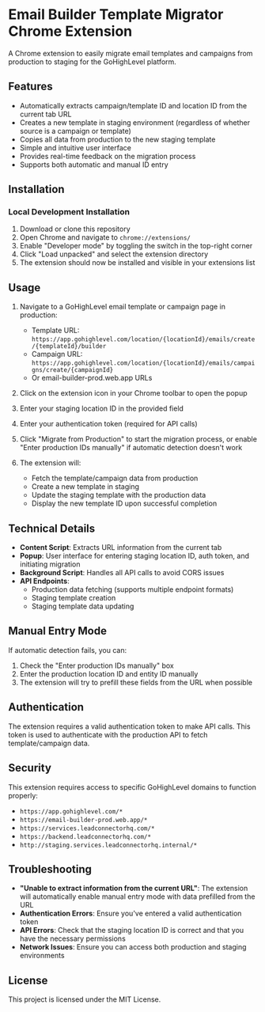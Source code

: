 # Email Builder Template Migrator Chrome Extension

A Chrome extension to easily migrate email templates and campaigns from production to staging for the GoHighLevel platform.

## Features

- Automatically extracts campaign/template ID and location ID from the current tab URL
- Creates a new template in staging environment (regardless of whether source is a campaign or template)
- Copies all data from production to the new staging template
- Simple and intuitive user interface
- Provides real-time feedback on the migration process
- Supports both automatic and manual ID entry

## Installation

### Local Development Installation

1. Download or clone this repository
2. Open Chrome and navigate to `chrome://extensions/`
3. Enable "Developer mode" by toggling the switch in the top-right corner
4. Click "Load unpacked" and select the extension directory
5. The extension should now be installed and visible in your extensions list

## Usage

1. Navigate to a GoHighLevel email template or campaign page in production:

   - Template URL: `https://app.gohighlevel.com/location/{locationId}/emails/create/{templateId}/builder`
   - Campaign URL: `https://app.gohighlevel.com/location/{locationId}/emails/campaigns/create/{campaignId}`
   - Or email-builder-prod.web.app URLs

2. Click on the extension icon in your Chrome toolbar to open the popup

3. Enter your staging location ID in the provided field

4. Enter your authentication token (required for API calls)

5. Click "Migrate from Production" to start the migration process, or enable "Enter production IDs manually" if automatic detection doesn't work

6. The extension will:
   - Fetch the template/campaign data from production
   - Create a new template in staging
   - Update the staging template with the production data
   - Display the new template ID upon successful completion

## Technical Details

- **Content Script**: Extracts URL information from the current tab
- **Popup**: User interface for entering staging location ID, auth token, and initiating migration
- **Background Script**: Handles all API calls to avoid CORS issues
- **API Endpoints**:
  - Production data fetching (supports multiple endpoint formats)
  - Staging template creation
  - Staging template data updating

## Manual Entry Mode

If automatic detection fails, you can:

1. Check the "Enter production IDs manually" box
2. Enter the production location ID and entity ID manually
3. The extension will try to prefill these fields from the URL when possible

## Authentication

The extension requires a valid authentication token to make API calls. This token is used to authenticate with the production API to fetch template/campaign data.

## Security

This extension requires access to specific GoHighLevel domains to function properly:

- `https://app.gohighlevel.com/*`
- `https://email-builder-prod.web.app/*`
- `https://services.leadconnectorhq.com/*`
- `https://backend.leadconnectorhq.com/*`
- `http://staging.services.leadconnectorhq.internal/*`

## Troubleshooting

- **"Unable to extract information from the current URL"**: The extension will automatically enable manual entry mode with data prefilled from the URL
- **Authentication Errors**: Ensure you've entered a valid authentication token
- **API Errors**: Check that the staging location ID is correct and that you have the necessary permissions
- **Network Issues**: Ensure you can access both production and staging environments

## License

This project is licensed under the MIT License.
